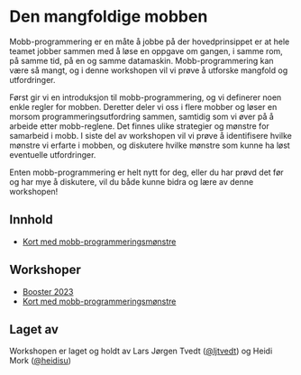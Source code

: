 # Den mangfoldige mobben

Mobb-programmering er en måte å jobbe på der hovedprinsippet er at hele teamet jobber sammen med å løse en oppgave om gangen, i samme rom, på samme tid, på en og samme datamaskin. Mobb-programmering kan være så mangt, og i denne workshopen vil vi prøve å utforske mangfold og utfordringer.

Først gir vi en introduksjon til mobb-programmering, og vi definerer noen enkle regler for mobben. Deretter deler vi oss i flere mobber og løser en morsom programmeringsutfordring sammen, samtidig som vi øver på å arbeide etter mobb-reglene. Det finnes ulike strategier og mønstre for samarbeid i mobb. I siste del av workshopen vil vi prøve å identifisere hvilke mønstre vi erfarte i mobben, og diskutere hvilke mønstre som kunne ha løst eventuelle utfordringer.

Enten mobb-programmering er helt nytt for deg, eller du har prøvd det før og har mye å diskutere, vil du både kunne bidra og lære av denne workshopen!

## Innhold

* [Kort med mobb-programmeringsmønstre](/kort/README.md)

## Workshoper

* [Booster 2023](/booster-2023/README.md)
* [Kort med mobb-programmeringsmønstre](/kort/)

## Laget av

Workshopen er laget og holdt av Lars Jørgen Tvedt ([@ljtvedt](https://github.com/ljtvedt)) og Heidi Mork ([@heidisu](https://github.com/heidisu))
